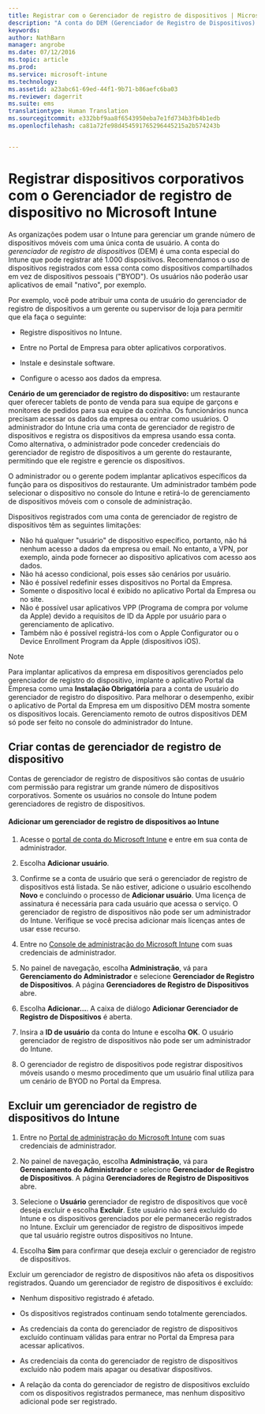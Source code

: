```yaml
---
title: Registrar com o Gerenciador de registro de dispositivos | Microsoft Intune
description: "A conta do DEM (Gerenciador de Registro de Dispositivos) pode gerenciar grandes quantidades de dispositivos móveis corporativos compartilhados com uma única conta de usuário."
keywords: 
author: NathBarn
manager: angrobe
ms.date: 07/12/2016
ms.topic: article
ms.prod: 
ms.service: microsoft-intune
ms.technology: 
ms.assetid: a23abc61-69ed-44f1-9b71-b86aefc6ba03
ms.reviewer: dagerrit
ms.suite: ems
translationtype: Human Translation
ms.sourcegitcommit: e332bbf9aa8f6543950eba7e1fd734b3fb4b1edb
ms.openlocfilehash: ca81a72fe98d454591765296445215a2b574243b


---
```



# Registrar dispositivos corporativos com o Gerenciador de registro de dispositivo no Microsoft Intune
As organizações podem usar o Intune para gerenciar um grande número de dispositivos móveis com uma única conta de usuário. A conta do *gerenciador de registro de dispositivos* (DEM) é uma conta especial do Intune que pode registrar até 1.000 dispositivos. Recomendamos o uso de dispositivos registrados com essa conta como dispositivos compartilhados em vez de dispositivos pessoais ("BYOD"). Os usuários não poderão usar aplicativos de email "nativo", por exemplo.

Por exemplo, você pode atribuir uma conta de usuário do gerenciador de registro de dispositivos a um gerente ou supervisor de loja para permitir que ela faça o seguinte:

-   Registre dispositivos no Intune.

-   Entre no Portal de Empresa para obter aplicativos corporativos.

-   Instale e desinstale software.

-   Configure o acesso aos dados da empresa.


**Cenário de um gerenciador de registro do dispositivo:** um restaurante quer oferecer tablets de ponto de venda para sua equipe de garçons e monitores de pedidos para sua equipe da cozinha. Os funcionários nunca precisam acessar os dados da empresa ou entrar como usuários. O administrador do Intune cria uma conta de gerenciador de registro de dispositivos e registra os dispositivos da empresa usando essa conta. Como alternativa, o administrador pode conceder credenciais do gerenciador de registro de dispositivos a um gerente do restaurante, permitindo que ele registre e gerencie os dispositivos.

O administrador ou o gerente podem implantar aplicativos específicos da função para os dispositivos do restaurante. Um administrador também pode selecionar o dispositivo no console do Intune e retirá-lo de gerenciamento de dispositivos móveis com o console de administração.

Dispositivos registrados com uma conta de gerenciador de registro de dispositivos têm as seguintes limitações:
  - Não há qualquer "usuário" de dispositivo específico, portanto, não há nenhum acesso a dados da empresa ou email. No entanto, a VPN, por exemplo, ainda pode fornecer ao dispositivo aplicativos com acesso aos dados.
  - Não há acesso condicional, pois esses são cenários por usuário.
  - Não é possível redefinir esses dispositivos no Portal da Empresa.
  - Somente o dispositivo local é exibido no aplicativo Portal da Empresa ou no site.
  - Não é possível usar aplicativos VPP (Programa de compra por volume da Apple) devido a requisitos de ID da Apple por usuário para o gerenciamento de aplicativo.
  - Também não é possível registrá-los com o Apple Configurator ou o Device Enrollment Program da Apple (dispositivos iOS).

> [!NOTE]
> Para implantar aplicativos da empresa em dispositivos gerenciados pelo gerenciador de registro do dispositivo, implante o aplicativo Portal da Empresa como uma **Instalação Obrigatória** para a conta de usuário do gerenciador de registro do dispositivo.
> Para melhorar o desempenho, exibir o aplicativo de Portal da Empresa em um dispositivo DEM mostra somente os dispositivos locais. Gerenciamento remoto de outros dispositivos DEM só pode ser feito no console do administrador do Intune.

## Criar contas de gerenciador de registro de dispositivo
Contas de gerenciador de registro de dispositivos são contas de usuário com permissão para registrar um grande número de dispositivos corporativos. Somente os usuários no console do Intune podem gerenciadores de registro de dispositivos.

#### Adicionar um gerenciador de registro de dispositivos ao Intune

1.  Acesse o [portal de conta do Microsoft Intune](http://go.microsoft.com/fwlink/?LinkId=698854) e entre em sua conta de administrador.

2.  Escolha **Adicionar usuário**.

3.  Confirme se a conta de usuário que será o gerenciador de registro de dispositivos está listada. Se não estiver, adicione o usuário escolhendo **Novo** e concluindo o processo de **Adicionar usuário**. Uma licença de assinatura é necessária para cada usuário que acessa o serviço. O gerenciador de registro de dispositivos não pode ser um administrador do Intune. Verifique se você precisa adicionar mais licenças antes de usar esse recurso.

4.  Entre no [Console de administração do Microsoft Intune](http://manage.microsoft.com) com suas credenciais de administrador.

5.  No painel de navegação, escolha **Administração**, vá para **Gerenciamento do Administrador** e selecione **Gerenciador de Registro de Dispositivos**. A página **Gerenciadores de Registro de Dispositivos** abre.

6.  Escolha **Adicionar...**. A caixa de diálogo **Adicionar Gerenciador de Registro de Dispositivos** é aberta.

7.  Insira a **ID de usuário** da conta do Intune e escolha **OK**. O usuário gerenciador de registro de dispositivos não pode ser um administrador do Intune.

8.  O gerenciador de registro de dispositivos pode registrar dispositivos móveis usando o mesmo procedimento que um usuário final utiliza para um cenário de BYOD no Portal da Empresa.

## Excluir um gerenciador de registro de dispositivos do Intune

1.  Entre no [Portal de administração do Microsoft Intune](http://manage.microsoft.com) com suas credenciais de administrador.

2.  No painel de navegação, escolha **Administração**, vá para **Gerenciamento do Administrador** e selecione **Gerenciador de Registro de Dispositivos**. A página **Gerenciadores de Registro de Dispositivos** abre.

3.  Selecione o **Usuário** gerenciador de registro de dispositivos que você deseja excluir e escolha **Excluir**. Este usuário não será excluído do Intune e os dispositivos gerenciados por ele permanecerão registrados no Intune. Excluir um gerenciador de registro de dispositivos impede que tal usuário registre outros dispositivos no Intune.

4.  Escolha **Sim** para confirmar que deseja excluir o gerenciador de registro de dispositivos.

Excluir um gerenciador de registro de dispositivos não afeta os dispositivos registrados. Quando um gerenciador de registro de dispositivos é excluído:

-   Nenhum dispositivo registrado é afetado.

-   Os dispositivos registrados continuam sendo totalmente gerenciados.

-   As credenciais da conta do gerenciador de registro de dispositivos excluído continuam válidas para entrar no Portal da Empresa para acessar aplicativos.

-   As credenciais da conta do gerenciador de registro de dispositivos excluído não podem mais apagar ou desativar dispositivos.

-   A relação da conta do gerenciador de registro de dispositivos excluído com os dispositivos registrados permanece, mas nenhum dispositivo adicional pode ser registrado.



<!--HONumber=Sep16_HO1-->


